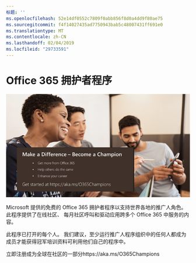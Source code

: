 ```yaml
---
标题: ''
ms.openlocfilehash: 52e14df0552c7809f0abb856f8d0a4dd9f80ae75
ms.sourcegitcommit: f4f14027435ad7750943bab5c48007431ff691e0
ms.translationtype: MT
ms.contentlocale: zh-CN
ms.lasthandoff: 02/04/2019
ms.locfileid: "29733591"
---
```

# <a name="office-365-champions-program"></a>Office 365 拥护者程序 

![使成为冠军差异](media/makeadifference.png)

Microsoft 提供的免费的 Office 365 拥护者程序以支持世界各地的推广人角色。 此程序提供了在线社区、 每月社区呼叫和驱动应用跨多个 Office 365 中服务的内容。

此程序已打开的每个人。 我们建议，至少运行推广人程序组织中的任何人都成为成员才能获得冠军培训资料可利用他们自己的程序中。 

立即注册成为全球在社区的一部分https://aka.ms/O365Champions  
